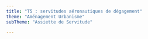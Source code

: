 ```yaml
---
title: "T5 : servitudes aéronautiques de dégagement"
theme: "Aménagement Urbanisme"
subTheme: "Assiette de Servitude"

---
```

